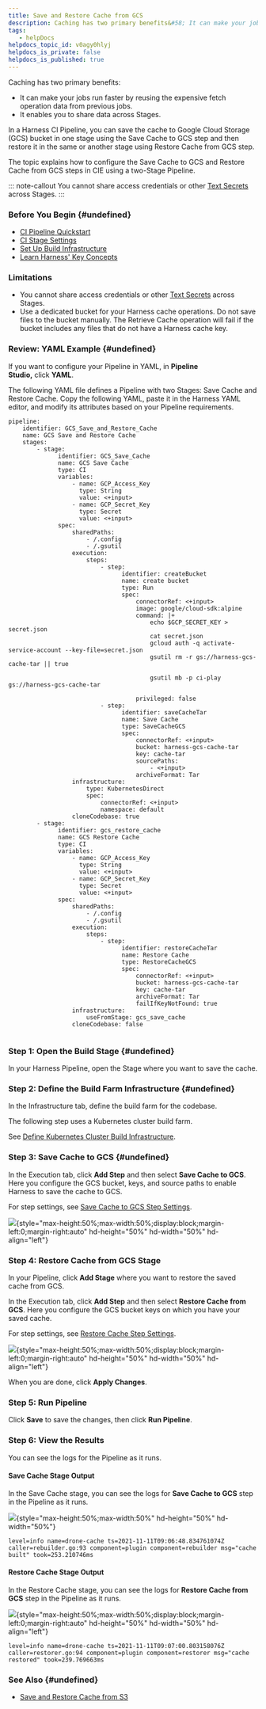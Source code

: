 ```yaml
---
title: Save and Restore Cache from GCS
description: Caching has two primary benefits&#58; It can make your jobs run faster by reusing the expensive fetch operation data from previous jobs. . It enables you to share data across Stages. In a Harness CI Pipe…
tags: 
   - helpDocs
helpdocs_topic_id: v0agy0hlyj
helpdocs_is_private: false
helpdocs_is_published: true
---
```


Caching has two primary benefits:

-   It can make your jobs run faster by reusing the expensive fetch
    operation data from previous jobs. 
-   It enables you to share data across Stages.

In a Harness CI Pipeline, you can save the cache to Google Cloud Storage
(GCS) bucket in one stage using the Save Cache to GCS step and then
restore it in the same or another stage using Restore Cache from GCS
step. 

The topic explains how to configure the Save Cache to GCS and Restore
Cache from GCS steps in CIE using a two-Stage Pipeline.

::: note-callout
You cannot share access credentials or other [Text
Secrets](https://ngdocs.harness.io/article/osfw70e59c-add-use-text-secrets)
across Stages.
:::

### Before You Begin {#undefined}

-   [CI Pipeline
    Quickstart](https://newdocs.helpdocs.io/article/x0d77ktjw8-ci-pipeline-quickstart)
-   [CI Stage
    Settings](https://newdocs.helpdocs.io/article/yn4x8vzw3q-ci-stage-settings)
-   [Set Up Build
    Infrastructure](https://newdocs.helpdocs.io/category/rg8mrhqm95-set-up-build-infrastructure)
-   [Learn Harness\' Key
    Concepts](https://newdocs.helpdocs.io/article/hv2758ro4e-learn-harness-key-concepts)

### Limitations

-   You cannot share access credentials or other [Text
    Secrets](https://ngdocs.harness.io/article/osfw70e59c-add-use-text-secrets)
    across Stages.
-   Use a dedicated bucket for your Harness cache operations. Do not
    save files to the bucket manually. The Retrieve Cache operation will
    fail if the bucket includes any files that do not have a Harness
    cache key.

### Review: YAML Example {#undefined}

If you want to configure your Pipeline in YAML, in **Pipeline
Studio,** click **YAML**. 

The following YAML file defines a Pipeline with two Stages: Save Cache
and Restore Cache. Copy the following YAML, paste it in the Harness YAML
editor, and modify its attributes based on your Pipeline requirements.

``` {.hljs .yaml}
pipeline:
    identifier: GCS_Save_and_Restore_Cache
    name: GCS Save and Restore Cache
    stages:
        - stage:
              identifier: GCS_Save_Cache
              name: GCS Save Cache
              type: CI
              variables:
                  - name: GCP_Access_Key
                    type: String
                    value: <+input>
                  - name: GCP_Secret_Key
                    type: Secret
                    value: <+input>
              spec:
                  sharedPaths:
                      - /.config
                      - /.gsutil
                  execution:
                      steps:
                          - step:
                                identifier: createBucket
                                name: create bucket
                                type: Run
                                spec:
                                    connectorRef: <+input>
                                    image: google/cloud-sdk:alpine
                                    command: |+
                                        echo $GCP_SECRET_KEY > secret.json
                                        cat secret.json
                                        gcloud auth -q activate-service-account --key-file=secret.json
                                        gsutil rm -r gs://harness-gcs-cache-tar || true

                                        gsutil mb -p ci-play gs://harness-gcs-cache-tar

                                    privileged: false
                          - step:
                                identifier: saveCacheTar
                                name: Save Cache
                                type: SaveCacheGCS
                                spec:
                                    connectorRef: <+input>
                                    bucket: harness-gcs-cache-tar
                                    key: cache-tar
                                    sourcePaths:
                                        - <+input>
                                    archiveFormat: Tar
                  infrastructure:
                      type: KubernetesDirect
                      spec:
                          connectorRef: <+input>
                          namespace: default
                  cloneCodebase: true
        - stage:
              identifier: gcs_restore_cache
              name: GCS Restore Cache
              type: CI
              variables:
                  - name: GCP_Access_Key
                    type: String
                    value: <+input>
                  - name: GCP_Secret_Key
                    type: Secret
                    value: <+input>
              spec:
                  sharedPaths:
                      - /.config
                      - /.gsutil
                  execution:
                      steps:
                          - step:
                                identifier: restoreCacheTar
                                name: Restore Cache
                                type: RestoreCacheGCS
                                spec:
                                    connectorRef: <+input>
                                    bucket: harness-gcs-cache-tar
                                    key: cache-tar
                                    archiveFormat: Tar
                                    failIfKeyNotFound: true
                  infrastructure:
                      useFromStage: gcs_save_cache
                  cloneCodebase: false
 
```

### Step 1: Open the Build Stage {#undefined}

In your Harness Pipeline, open the Stage where you want to save the
cache.

### Step 2: Define the Build Farm Infrastructure {#undefined}

In the Infrastructure tab, define the build farm for the codebase.

The following step uses a Kubernetes cluster build farm.

See [Define Kubernetes Cluster Build
Infrastructure](https://ngdocs.harness.io/article/x7aedul8qs-kubernetes-cluster-build-infrastructure-setup).

### Step 3: Save Cache to GCS {#undefined}

In the Execution tab, click **Add Step** and then select **Save Cache to
GCS**. Here you configure the GCS bucket, keys, and source paths to
enable Harness to save the cache to GCS.

For step settings, see [Save Cache to GCS Step
Settings](../ci-technical-reference/save-cache-to-gcs-step-settings.md).

![](https://files.helpdocs.io/i5nl071jo5/articles/v0agy0hlyj/1629116881353/save-to-cache-gcs.png){style="max-height:50%;max-width:50%;display:block;margin-left:0;margin-right:auto"
hd-height="50%" hd-width="50%" hd-align="left"}

### Step 4: Restore Cache from GCS Stage

In your Pipeline, click **Add Stage** where you want to restore the
saved cache from GCS. 

In the Execution tab, click **Add Step** and then select **Restore Cache
from GCS**. Here you configure the GCS bucket keys on which you have
your saved cache.

For step settings, see [Restore Cache Step
Settings](../ci-technical-reference/restore-cache-from-s-3-step-settings.md).

![](https://files.helpdocs.io/i5nl071jo5/articles/v0agy0hlyj/1636692026066/zyucv-ui-f-4-al-29-rh-ld-89-y-kqe-gvwwpu-dh-xfw-kd-i-0-ek-jl-q-70-p-ztu-bzc-xxekr-4-uqn-p-6-p-2-t-y-57-a-6-cy-0-dvk-ouxr-56-qvikega-mlh-o-8-xqeczz-xmke-eoe-qm-7-js-m-ysa-z-k-2-s-wcdo-tidu){style="max-height:50%;max-width:50%;display:block;margin-left:0;margin-right:auto"
hd-height="50%" hd-width="50%" hd-align="left"}

When you are done, click **Apply Changes**.

### Step 5: Run Pipeline

Click **Save** to save the changes, then click **Run Pipeline**. 

### Step 6: View the Results

You can see the logs for the Pipeline as it runs.

#### Save Cache Stage Output

In the Save Cache stage, you can see the logs for **Save Cache to GCS**
step in the Pipeline as it runs.

![](https://files.helpdocs.io/i5nl071jo5/articles/v0agy0hlyj/1636692038272/7-l-71-d-i-299-k-gmdcsez-xi-0-d-sktn-ahjm-r-1-kfpjow-vntx-y-4-zxai-io-7-w-2-unw-l-4-d-1-mc-nma-av-m-5-m-3-he-47-thjv-bccgj-in-rk-nmrcn-syin-4-od-3-uvbr-3-yf-ql-m-3-q-tkx-sd-1-wvqat-hiul-e-5-rnq){style="max-height:50%;max-width:50%"
hd-height="50%" hd-width="50%"}

    level=info name=drone-cache ts=2021-11-11T09:06:48.834761074Z caller=rebuilder.go:93 component=plugin component=rebuilder msg="cache built" took=253.210746ms

#### Restore Cache Stage Output

In the Restore Cache stage, you can see the logs for **Restore Cache
from GCS** step in the Pipeline as it runs.

![](https://files.helpdocs.io/i5nl071jo5/articles/v0agy0hlyj/1636692067156/nni-uc-1-0-j-wlovaf-l-49-ufvwgyg-w-6-j-6-kyjqd-wwc-5-ilic-srxvn-93-a-ovy-s-82-yqnfwwe-dfj-txwe-um-1-e-6-x-h-2-i-3-h-9-oynudvqrc-qd-0-tv-crkv-7-prrqarfm-x-8-anm-n-9-bp-vwi-fqqa-rseh-z-0){style="max-height:50%;max-width:50%;display:block;margin-left:0;margin-right:auto"
hd-height="50%" hd-width="50%" hd-align="left"}

    level=info name=drone-cache ts=2021-11-11T09:07:00.803158076Z caller=restorer.go:94 component=plugin component=restorer msg="cache restored" took=239.769663ms

### See Also {#undefined}

-   [Save and Restore Cache from S3](saving-cache.md)
